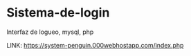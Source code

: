 # Sistema-de-login
Interfaz de logueo, mysql, php

LINK:
https://system-penguin.000webhostapp.com/index.php
